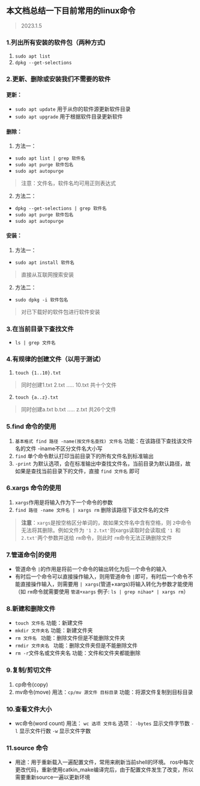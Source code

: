 ## 本文档总结一下目前常用的linux命令

> 2023.1.5

### 1.列出所有安装的软件包（两种方式)

1. `sudo apt list`
2. `dpkg --get-selections`

### 2.更新、删除或安装我们不需要的软件

#### 更新：

- `sudo apt update` 用于从你的软件源更新软件目录
- `sudo apt upgrade` 用于根据软件目录更新软件

#### 删除：

1. 方法一：

- `sudo apt list | grep 软件名 `
- `sudo apt purge 软件包名`
- `sudo apt autopurge`

> 注意：文件名，软件名均可用正则表达式

2. 方法二：

- `dpkg --get-selections | grep 软件名`
- `sudo apt purge 软件包名`
- `sudo apt autopurge`

#### 安装：

1. 方法一：

- `sudo apt install 软件名 `

> 直接从互联网搜索安装

2. 方法二：

- `sudo dpkg -i 软件包名`

> 对已下载好的软件包进行软件安装

### 3.在当前目录下查找文件

- `ls | grep 文件名   `

### 4.有规律的创建文件（以用于测试）

1. `touch {1..10}.txt`

> 同时创建1.txt 2.txt ..... 10.txt 共十个文件

2. `touch {a..z}.txt`

> 同时创建a.txt b.txt ..... z.txt 共26个文件

### 5.find 命令的使用

1. `基本格式 find 路径 -name(按文件名查找) 文件名`   功能：在该路径下查找该文件名的文件  -iname不区分文件名大小写
2. `find` 单个命令默认打印当前目录下的所有文件名到标准输出
3. `-print` 为默认选项，会在标准输出中查找文件名，当前目录为默认路径，故如果是查找当前目录下的文件，直接  `find 文件名`   即可

### 6.xargs 命令的使用

1. `xargs`作用是将输入作为下一个命令的参数
2. `find 路径 -name 文件名 | xargs rm`   删除该路径下该文件名的文件

> **注意**：`xargs`是按空格区分单词的，故如果文件名中含有空格，则 `2`中命令无法将其删除。例如文件为 `'1 2.txt'`则xargs读取时会读取成 `'1 `和 `2.txt'`两个参数并送给 `rm`命令，则此时 `rm`命令无法正确删除文件

### 7.管道命令|的使用

- 管道命令 `|`的作用是将前一个命令的输出转化为后一个命令的输入
- 有时后一个命令可以直接操作输入，则用管道命令 `|`即可，有时后一个命令不能直接操作输入，则需要用 `| xargs`(管道+xargs)将输入转化为参数才能使用（如 `rm`命令就需要使用 `管道+xargs` 例子: `ls | grep nihao* | xargs rm`）

### 8.新建和删除文件

- `touch 文件名`    功能：新建文件
- `mkdir 文件夹名`  功能：新建文件夹
- `rm 文件名 `      功能：删除文件但是不能删除文件夹
- `rmdir 文件夹名 ` 功能：删除文件夹但是不能删除文件
- `rm -r`文件名或文件夹名   功能：文件和文件夹都能删除

### 9.复制/剪切文件

1. cp命令(copy)
2. mv命令(move)
   用法：`cp/mv 源文件 目标目录`  功能：将源文件复制到目标目录

### 10.查看文件大小

- wc命令(word count)
  用法： `wc 选项 文件名`
  选项： `-bytes` 显示文件字节数  `-l` 显示文件行数  `-w` 显示文件字数

### 11.source 命令

- 用途：用于重新载入一遍配置文件，常用来刷新当前shell的环境。
  ros中每次更改代码，重新使用catkin_make编译完后，由于配置文件发生了改变，所以需要重新source一遍以更新环境
